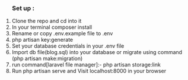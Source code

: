 <ol type="1">
    <h3>
        Set up :
    </h3>
    <li>Clone the repo and cd into it</li>
    <li>In your terminal composer install</li>
    <li>Rename or copy .env.example file to .env</li>
    <li>php artisan key:generate</li>
    <li>Set your database credentials in your .env file</li>
    <li>Import db file(blog.sql) into your database  or migrate using command (php artisan make:migration) </li>
    <li>run command[laravel file manager]:- php artisan storage:link</li>
    <li>Run php artisan serve and Visit localhost:8000 in your browser</li>
    
</ol>
